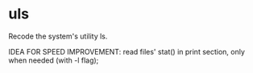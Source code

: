 # uls
Recode the system's utility ls.

IDEA FOR SPEED IMPROVEMENT:
read files' stat() in print section, only when needed (with -l flag);
